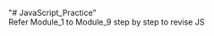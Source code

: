 "# JavaScript_Practice"                                      
Refer Module_1 to Module_9 step by step to revise JS
